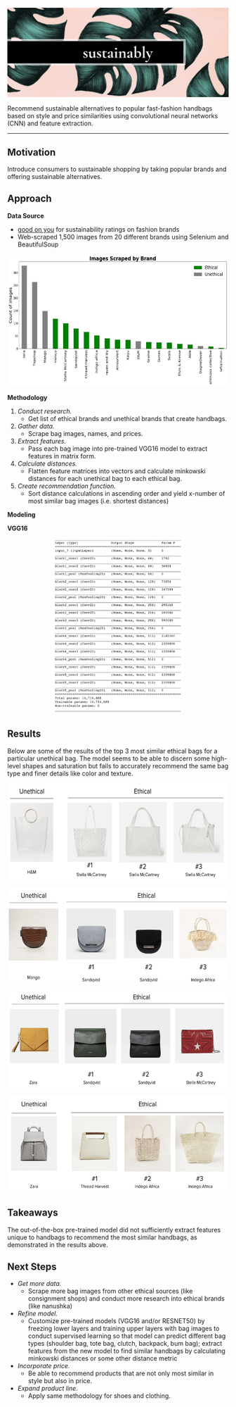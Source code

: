 ![Image](sustainably_cover1.png)

Recommend sustainable alternatives to popular fast-fashion handbags based on style and price similarities using convolutional neural networks (CNN) and feature extraction.

***
## Motivation

Introduce consumers to sustainable shopping by taking popular brands and offering sustainable alternatives. 



## Approach

__Data Source__
- [good on you](https://goodonyou.eco/) for sustainability ratings on fashion brands
- Web-scraped 1,500 images from 20 different brands using Selenium and BeautifulSoup

<p align='center'>
 <img width="550" alt="brands" height="300" src="images/brands.jpg">
</p>

__Methodology__

1. <i>Conduct research.</i>
    - Get list of ethical brands and unethical brands that create handbags.
2. <i>Gather data. </i>
    - Scrape bag images, names, and prices.
3. <i>Extract features. </i>
    - Pass each bag image into pre-trained VGG16 model to extract features in matrix form.
3. <i>Calculate distances. </i>
    - Flatten feature matrices into vectors and calculate minkowski distances for each unethical bag to each ethical bag.
4. <i>Create recommendation function. </i>
    - Sort distance calculations in ascending order and yield x-number of most similar bag images (i.e. shortest distances)


__Modeling__

<b>VGG16</b>
<p align='center'>
 <img width="300" alt="vgg16" height="400" src="images/VGG16.png">
</p>



## Results

Below are some of the results of the top 3 most similar ethical bags for a particular unethical bag. The model seems to be able to discern some high-level shapes and saturation but fails to accurately recommend the same bag type and finer details like color and texture.

<p align='center'>
 <img width="600" alt="results1" height="220" src="images/results1.png">
</p>

<p align='center'>
 <img width="600" alt="results2" height="220" src="images/results2.png">
</p>

<p align='center'>
 <img width="600" alt="results3" height="220" src="images/results3.png">
</p>

<p align='center'>
 <img width="600" alt="results4" height="220" src="images/results4.png">
</p>


## Takeaways

The out-of-the-box pre-trained model did not sufficiently extract features unique to handbags to recommend the most similar handbags, as demonstrated in the results above.

## Next Steps
- <i>Get more data.</i>
    - Scrape more bag images from other ethical sources (like consignment shops) and conduct more research into ethical brands (like nanushka)
- <i>Refine model.</i>
    - Customize pre-trained models (VGG16 and/or RESNET50) by freezing lower layers and training upper layers with bag images to conduct supervised learning so that model can predict different bag types (shoulder bag, tote bag, clutch, backpack, bum bag); extract features from the new model to find similar handbags by calculating minkowski distances or some other distance metric
- <i>Incorporate price.</i>
    - Be able to recommend products that are not only most similar in style but also in price.
- <i>Expand product line.</i>
    - Apply same methodology for shoes and clothing.
